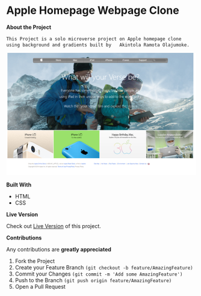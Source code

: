 # Apple Homepage Webpage Clone

**About the Project**

    This Project is a solo microverse project on Apple homepage clone using background and gradients built by   Akintola Ramota Olajumoke. 

![Image](/img/apple-homepage-clone.png "indexPage")

**Built With**

   * HTML  
   * CSS

**Live Version**

Check out [Live Version](https://raw.githack.com/mihrab34/background-and-gradients/index-feature/index.html) of this project.

**Contributions**

Any contributions are **greatly appreciated**

1. Fork the Project
2. Create your Feature Branch ```(git checkout -b feature/AmazingFeature)```
3. Commit your Changes ```(git commit -m 'Add some AmazingFeature')```
4. Push to the Branch ```(git push origin feature/AmazingFeature)```
5. Open a Pull Request